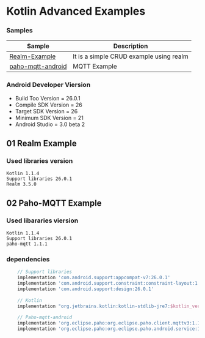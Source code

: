 # Kotlin Advanced Examples

### Samples
| Sample | Description |
| ------------- | ------------- |
| [Realm-Example](https://github.com/We-con/Kotlin-AndroidAdvanced/tree/01_Realm) | It is a simple CRUD example using realm |
| [paho-mqtt-android](https://github.com/We-con/Kotlin-AndroidAdvanced/tree/02_paho-mqtt-android) | MQTT Example |

### Android Developer Viersion 
- Build Too Version = 26.0.1
- Compile SDK Version = 26
- Target SDK Version = 26
- Minimum SDK Version = 21
- Android Studio = 3.0 beta 2

## 01 Realm Example

### Used libraries version
    Kotlin 1.1.4
    Support libraries 26.0.1
    Realm 3.5.0
    
## 02 Paho-MQTT Example

### Used libararies viersion
    Kotlin 1.1.4
    Support libraries 26.0.1
    paho-mqtt 1.1.1
    

### dependencies
```gradle
    // Support libraries
    implementation 'com.android.support:appcompat-v7:26.0.1'
    implementation 'com.android.support.constraint:constraint-layout:1.0.2'
    implementation 'com.android.support:design:26.0.1'
 
    // Kotlin
    implementation "org.jetbrains.kotlin:kotlin-stdlib-jre7:$kotlin_version"
 
    // Paho-mqtt-android
    implementation 'org.eclipse.paho:org.eclipse.paho.client.mqttv3:1.1.0'
    implementation 'org.eclipse.paho:org.eclipse.paho.android.service:1.1.1'
```


